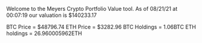 Welcome to the Meyers Crypto Portfolio Value tool. 
As of 08/21/21 at 00:07:19 our valuation is $140233.17 

BTC Price = $48796.74
 ETH Price = $3282.96
BTC Holdings = 1.06BTC
 ETH holdings = 26.960005962ETH 

